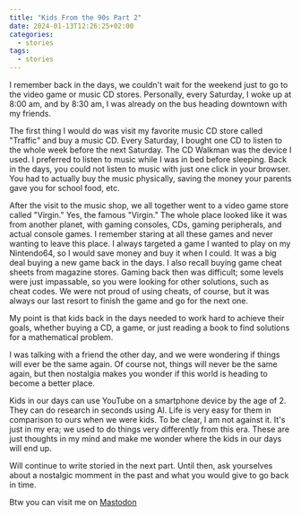 ```yaml
---
title: "Kids From the 90s Part 2"
date: 2024-01-13T12:26:25+02:00
categories:
  - stories
tags:
  - stories
---
```


I remember back in the days, we couldn't wait for the weekend just to go to the video game or music CD stores. Personally, every Saturday, I woke up at 8:00 am, and by 8:30 am, I was already on the bus heading downtown with my friends.

The first thing I would do was visit my favorite music CD store called "Traffic" and buy a music CD. Every Saturday, I bought one CD to listen to the whole week before the next Saturday. The CD Walkman was the device I used. I preferred to listen to music while I was in bed before sleeping. Back in the days, you could not listen to music with just one click in your browser. You had to actually buy the music physically, saving the money your parents gave you for school food, etc.

After the visit to the music shop, we all together went to a video game store called "Virgin." Yes, the famous "Virgin." The whole place looked like it was from another planet, with gaming consoles, CDs, gaming peripherals, and actual console games. I remember staring at all these games and never wanting to leave this place. I always targeted a game I wanted to play on my Nintendo64, so I would save money and buy it when I could. It was a big deal buying a new game back in the days. I also recall buying game cheat sheets from magazine stores. Gaming back then was difficult; some levels were just impassable, so you were looking for other solutions, such as cheat codes. We were not proud of using cheats, of course, but it was always our last resort to finish the game and go for the next one.

My point is that kids back in the days needed to work hard to achieve their goals, whether buying a CD, a game, or just reading a book to find solutions for a mathematical problem.

I was talking with a friend the other day, and we were wondering if things will ever be the same again. Of course not, things will never be the same again, but then nostalgia makes you wonder if this world is heading to become a better place.

Kids in our days can use YouTube on a smartphone device by the age of 2. They can do research in seconds using AI. Life is very easy for them in comparison to ours when we were kids. To be clear, I am not against it. It's just in my era; we used to do things very differently from this era. These are just thoughts in my mind and make me wonder where the kids in our days will end up.

Will continue to write storied in the next part. Until then, ask yourselves about a nostalgic momment in the past and what you would give to go back in time.

Btw you can visit me on <a rel="me" href="https://fosstodon.org/@sio">Mastodon</a>